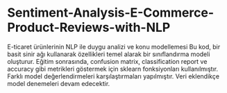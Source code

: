 # Sentiment-Analysis-E-Commerce-Product-Reviews-with-NLP
E-ticaret ürünlerinin NLP ile duygu analizi ve konu modellemesi
Bu kod, bir basit sinir ağı kullanarak özellikleri temel alarak bir sınıflandırma modeli oluşturur. Eğitim sonrasında, confusion matrix, classification report ve accuracy gibi metrikleri göstermek için sklearn fonksiyonları kullanılmıştır. Farklı model değerlendirmeleri karşılaştırmaları yapılmıştır. Veri eklendikçe model denemeleri devam edecektir.
